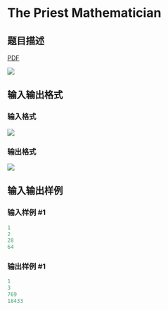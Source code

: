 # The Priest Mathematician

## 题目描述

[problemUrl]: https://uva.onlinejudge.org/index.php?option=com_onlinejudge&Itemid=8&category=14&page=show_problem&problem=1195

[PDF](https://uva.onlinejudge.org/external/102/p10254.pdf)

![](https://cdn.luogu.com.cn/upload/vjudge_pic/UVA10254/fe22f3b0f95ef2ee256d7540ef5c4e0464f211cb.png)

## 输入输出格式

### 输入格式

![](https://cdn.luogu.com.cn/upload/vjudge_pic/UVA10254/d8a008bb64063df277adb0397d8a3b552ed4fd06.png)

### 输出格式

![](https://cdn.luogu.com.cn/upload/vjudge_pic/UVA10254/1affd70ee25cd6525a6e5a6f5ccc29ed73a66d4a.png)

## 输入输出样例

### 输入样例 #1

```cpp
1
2
28
64
```


### 输出样例 #1

```cpp
1
3
769
18433
```


